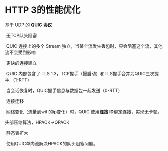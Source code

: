 # HTTP 3的性能优化

基于 UDP 的 **QUIC 协议**

​	无TCP队头阻塞

​		QUIC 连接上的多个 Stream 独立，当某个流发生丢包时，只会阻塞这个流，其他流不会受到影响

​	更快的连接建立

​		QUIC 内部包含了 TLS 1.3，TCP握手（慢启动）和TLS握手合并为QUIC三次握手 （1-RTT）

​		当会话恢复时，QUIC握手信息与数据包一起发送（0-RTT）

​	连接迁移

​		网络变化（流量到wifi的ip变化）时，QUIC 使用**连接 ID**绑定连接，实现无卡顿。

头部压缩算法，HPACK→QPACK

​	静态表扩大

​	使用QUIC单向流解决HPACK的队头阻塞问题。

